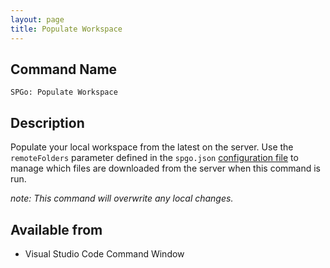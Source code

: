 ```yaml
---
layout: page
title: Populate Workspace
---
```


## Command Name

`SPGo: Populate Workspace`

## Description

Populate your local workspace from the latest on the server. Use the `remoteFolders` parameter defined in the `spgo.json` [configuration file](/spgo/general/config-options) to manage which files are downloaded from the server when this command is run.

_note: This command *will* overwrite any local changes._

## Available from

* Visual Studio Code Command Window
